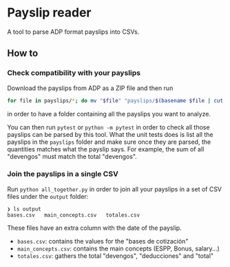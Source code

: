 # Payslip reader

A tool to parse ADP format payslips into CSVs.

## How to

### Check compatibility with your payslips

Download the payslips from ADP as a ZIP file and then run

```sh
for file in payslips/*; do mv "$file" "payslips/$(basename $file | cut -d'_' -f 2,3).pdf"; done
```

in order to have a folder containing all the payslips you want to analyze.

You can then run `pytest` or `python -m pytest` in order to check all those
payslips can be parsed by this tool. What the unit tests does is list all the
payslips in the `payslips` folder and make sure once they are parsed, the
quantities matches what the payslip says. For example, the sum of all
"devengos" must match the total "devengos".

### Join the payslips in a single CSV

Run `python all_together.py` in order to join all your payslips in a set of
CSV files under the `output` folder:

```
❯ ls output
bases.csv   main_concepts.csv   totales.csv
```

These files have an extra column with the date of the payslip.

- `bases.csv`: contains the values for the "bases de cotización"
- `main_concepts.csv`: contains the main concepts (ESPP, Bonus, salary...)
- `totales.csv`: gathers the total "devengos", "deducciones" and "total"
